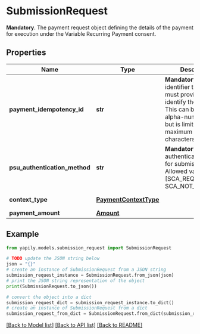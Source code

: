 # SubmissionRequest

__Mandatory__. The payment request object defining the details of the payment for execution under the Variable Recurring Payment consent.

## Properties

Name | Type | Description | Notes
------------ | ------------- | ------------- | -------------
**payment_idempotency_id** | **str** | __Mandatory__. A unique identifier that you must provide to identify the payment. This can be any alpha-numeric string but is limited to a maximum of 35 characters. | 
**psu_authentication_method** | **str** | __Mandatory__. Chosen authentication method for submission step. Allowed values are [SCA_REQUIRED, SCA_NOT_REQUIRED]. | 
**context_type** | [**PaymentContextType**](PaymentContextType.md) |  | [optional] [default to PaymentContextType.OTHER]
**payment_amount** | [**Amount**](Amount.md) |  | 

## Example

```python
from yapily.models.submission_request import SubmissionRequest

# TODO update the JSON string below
json = "{}"
# create an instance of SubmissionRequest from a JSON string
submission_request_instance = SubmissionRequest.from_json(json)
# print the JSON string representation of the object
print(SubmissionRequest.to_json())

# convert the object into a dict
submission_request_dict = submission_request_instance.to_dict()
# create an instance of SubmissionRequest from a dict
submission_request_from_dict = SubmissionRequest.from_dict(submission_request_dict)
```
[[Back to Model list]](../README.md#documentation-for-models) [[Back to API list]](../README.md#documentation-for-api-endpoints) [[Back to README]](../README.md)


